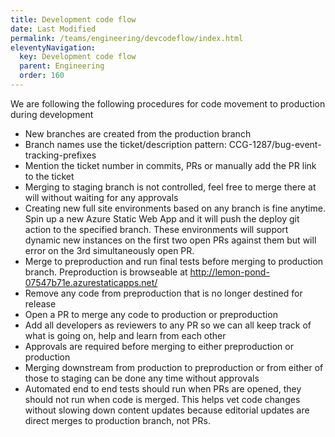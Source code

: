 ```yaml
---
title: Development code flow
date: Last Modified 
permalink: /teams/engineering/devcodeflow/index.html
eleventyNavigation:
  key: Development code flow
  parent: Engineering
  order: 160
---
```


We are following the following procedures for code movement to production during development

- New branches are created from the production branch
- Branch names use the ticket/description pattern: CCG-1287/bug-event-tracking-prefixes 
- Mention the ticket number in commits, PRs or manually add the PR link to the ticket
- Merging to staging branch is not controlled, feel free to merge there at will without waiting for any approvals
- Creating new full site environments based on any branch is fine anytime. Spin up a new Azure Static Web App and it will push the deploy git action to the specified branch. These environments will support dynamic new instances on the first two open PRs against them but will error on the 3rd simultaneously open PR.
- Merge to preproduction and run final tests before merging to production branch. Preproduction is browseable at http://lemon-pond-07547b71e.azurestaticapps.net/
- Remove any code from preproduction that is no longer destined for release
- Open a PR to merge any code to production or preproduction
- Add all developers as reviewers to any PR so we can all keep track of what is going on, help and learn from each other
- Approvals are required before merging to either preproduction or production
- Merging downstream from production to preproduction or from either of those to staging can be done any time without approvals
- Automated end to end tests should run when PRs are opened, they should not run when code is merged. This helps vet code changes without slowing down content updates because editorial updates are direct merges to production branch, not PRs.
